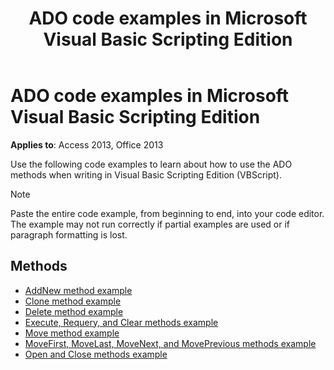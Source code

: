 ﻿---
title: ADO code examples in Microsoft Visual Basic Scripting Edition
TOCTitle: ADO code examples in Microsoft Visual Basic Scripting Edition
ms:assetid: 841a7005-9f04-ecbf-fd8f-d924b7cbfce0
ms:mtpsurl: https://msdn.microsoft.com/library/JJ249575(v=office.15)
ms:contentKeyID: 48546024
ms.date: 09/18/2015
mtps_version: v=office.15
---

# ADO code examples in Microsoft Visual Basic Scripting Edition

**Applies to**: Access 2013, Office 2013

Use the following code examples to learn about how to use the ADO methods when writing in Visual Basic Scripting Edition (VBScript).

> [!NOTE]
> Paste the entire code example, from beginning to end, into your code editor. The example may not run correctly if partial examples are used or if paragraph formatting is lost.

## Methods

- [AddNew method example](addnew-method-example-vbscript.md)
- [Clone method example](clone-method-example-vbscript.md)
- [Delete method example](delete-method-example-vbscript.md)
- [Execute, Requery, and Clear methods example](execute-requery-and-clear-methods-example-vbscript.md)
- [Move method example](move-method-example-vbscript.md)
- [MoveFirst, MoveLast, MoveNext, and MovePrevious methods example](movefirst-movelast-movenext-and-moveprevious-methods-example-vbscript.md)
- [Open and Close methods example](open-and-close-methods-example-vbscript.md)

